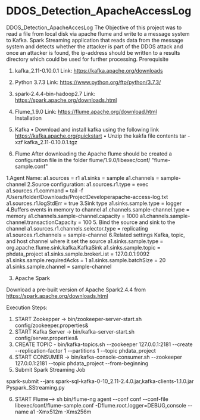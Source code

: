 # DDOS_Detection_ApacheAccessLog
DDOS_Detection_ApacheAccesLog
The Objective of this project was to read a file from local disk via apache flume and write to a message system to Kafka. Spark Streaming application that reads data from the message system and detects whether the attacker is part of the DDOS attack and once an attacker is found, the ip-address should be written to a results directory which could be used for further processing.
Prerequisite
1.	kafka_2.11-0.10.0.1
Link: https://kafka.apache.org/downloads
2.	Python 3.7.3
Link: https://www.python.org/ftp/python/3.7.3/
3.	spark-2.4.4-bin-hadoop2.7
Link: https://spark.apache.org/downloads.html
4.	Flume_1.9.0
Link: https://flume.apache.org/download.html  
Installation
1.	Kafka
•	Download and install kafka using the following link https://kafka.apache.org/quickstart 
•	Unzip the kakfa file contents tar -xzf kafka_2.11-0.10.0.1.tgz 


2.	Flume
After downloading the Apache flume should be created a configuration file in the folder flume/1.9.0/libexec/conf/ "flume-sample.conf"

1.Agent Name:
a1.sources = r1
a1.sinks = sample 
a1.channels = sample-channel
2.Source configuration:
a1.sources.r1.type = exec
a1.sources.r1.command = tail -f /Users/folder/Downloads/ProjectDeveloperapache-access-log.txt
a1.sources.r1.logStdErr = true
3.Sink type
a1.sinks.sample.type = logger
4.Buffers events in memory to channel
a1.channels.sample-channel.type = memory
a1.channels.sample-channel.capacity = 1000
a1.channels.sample-channel.transactionCapacity = 100
5. Bind the source and sink to the channel
a1.sources.r1.channels.selector.type = replicating
a1.sources.r1.channels = sample-channel
6.Related settings Kafka, topic, and host channel where it set the source
a1.sinks.sample.type = org.apache.flume.sink.kafka.KafkaSink
a1.sinks.sample.topic = phdata_project
a1.sinks.sample.brokerList = 127.0.0.1:9092
a1.sinks.sample.requiredAcks = 1
a1.sinks.sample.batchSize = 20
a1.sinks.sample.channel = sample-channel


3.	Apache Spark

Download a pre-built version of Apache Spark2.4.4  from https://spark.apache.org/downloads.html

Execution Steps:
1.	START Zookepper ->  bin/zookeeper-server-start.sh config/zookeeper.properties&
2.	START Kafka Server -> bin/kafka-server-start.sh config/server.properties&
3.	CREATE TOPIC - bin/kafka-topics.sh --zookeeper 127.0.0.1:2181 --create --replication-factor 1 --partitions 1 --topic phdata_project
4.	START CONSUMER -> bin/kafka-console-consumer.sh --zookeeper 127.0.0.1:2181 --topic phdata_project --from-beginning
5.	Submit Spark Streaming Job

spark-submit --jars spark-sql-kafka-0-10_2.11-2.4.0.jar,kafka-clients-1.1.0.jar Pyspark_SStreaming.py

6.	START Flume--> sh bin/flume-ng agent --conf conf --conf-file libexec/conf/flume-sample.conf  -Dflume.root.logger=DEBUG,console --name a1 -Xmx512m -Xms256m
